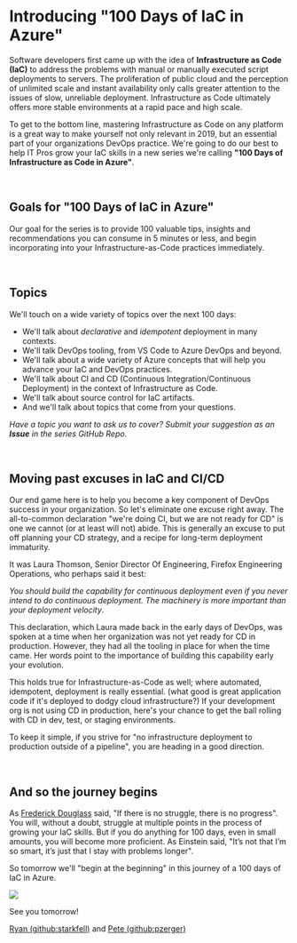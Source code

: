 # Introducing "100 Days of IaC in Azure"

Software developers first came up with the idea of **Infrastructure as Code (IaC)** to address the problems with manual or manually executed script deployments to servers. The proliferation of public cloud and the perception of unlimited scale and instant availability only calls greater attention to the issues of slow, unreliable deployment. Infrastructure as Code ultimately offers more stable environments at a rapid pace and high scale.

To get to the bottom line, mastering Infrastructure as Code on any platform is a great way to make yourself not only relevant in 2019, but an essential part of your organizations DevOps practice. We're going to do our best to help IT Pros grow your IaC skills in a new series we're calling **"100 Days of Infrastructure as Code in Azure"**.

<br />

## Goals for "100 Days of IaC in Azure"

Our goal for the series is to provide 100 valuable tips, insights and recommendations you can consume in 5 minutes or less, and begin incorporating into your Infrastructure-as-Code practices immediately.

<br />

## Topics

We'll touch on a wide variety of topics over the next 100 days:

- We'll talk about *declarative* and *idempotent* deployment in many contexts.
- We'll talk DevOps tooling, from VS Code to Azure DevOps and beyond.
- We'll talk about a wide variety of Azure concepts that will help you advance your IaC and DevOps practices.
- We'll talk about CI and CD (Continuous Integration/Continuous Deployment) in the context of Infrastructure as Code.
- We'll talk about source control for IaC artifacts.
- And we'll talk about topics that come from your questions.

*Have a topic you want to ask us to cover? Submit your suggestion as an **Issue** in the series GitHub Repo.*

<br />

## Moving past excuses in IaC and CI/CD

Our end game here is to help you become a key component of DevOps success in your organization. So let's eliminate one excuse right away. The all-to-common declaration "we're doing CI, but we are not ready for CD" is one we cannot (or at least will not) abide. This is generally an excuse to put off planning your CD strategy, and a recipe for long-term deployment immaturity.

It was Laura Thomson, Senior Director Of Engineering, Firefox Engineering Operations, who perhaps said it best:

*You should build the capability for continuous deployment even if you never intend to do continuous deployment. The machinery is more important than your deployment velocity*.

This declaration, which Laura made back in the early days of DevOps, was spoken at a time when her organization was not yet ready for CD in production. However, they had all the tooling in place for when the time came. Her words point to the importance of building this capability early your evolution.

This holds true for Infrastructure-as-Code as well; where automated, idempotent, deployment is really essential. (what good is great application code if it's deployed to dodgy cloud infrastructure?) If your development org is not using CD in production, here's your chance to get the ball rolling with CD in dev, test, or staging environments.

To keep it simple, if you strive for "no infrastructure deployment to production outside of a pipeline", you are heading in a good direction.

<br />

## And so the journey begins

As [Frederick Douglass](https://en.wikipedia.org/wiki/Frederick_Douglass) said, "If there is no struggle, there is no progress". You will, without a doubt, struggle at multiple points in the process of growing your IaC skills. But if you do anything for 100 days, even in small amounts, you will become more proficient. As Einstein said, "It’s not that I’m so smart, it’s just that I stay with problems longer".

So tomorrow we'll "begin at the beginning" in this journey of a 100 days of IaC in Azure.

![](/images/intro/fistbaby.jpg)

See you tomorrow!

[Ryan \(github:starkfell)](https://github.com/starkfell) and [Pete \(github:pzerger)](https://github.com/pzerger)
